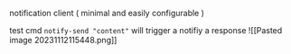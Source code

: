 notification client ( minimal and easily configurable )

test cmd `notify-send "content"` will trigger a notifiy a response
![[Pasted image 20231112115448.png]]
